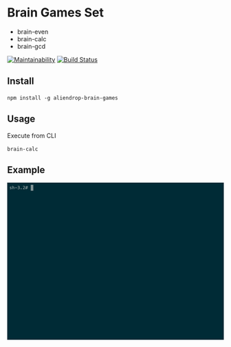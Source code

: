 # Brain Games Set
- brain-even
- brain-calc
- brain-gcd

[![Maintainability](https://api.codeclimate.com/v1/badges/d426db603c57aa7836a2/maintainability)](https://codeclimate.com/github/Aliendrop/project-lvl1-s376/maintainability)
[![Build Status](https://travis-ci.com/Aliendrop/project-lvl1-s376.svg?branch=master)](https://travis-ci.com/Aliendrop/project-lvl1-s376)

## Install

```
npm install -g aliendrop-brain-games
```

## Usage

Execute from CLI

```
brain-calc
```

## Example

![example](./screenshots/brain-calc.gif)
